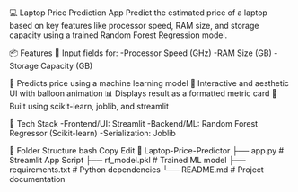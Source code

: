 💻 Laptop Price Prediction App
Predict the estimated price of a laptop based on key features like processor speed, RAM size, and storage capacity using a trained Random Forest Regression model.

📦 Features
🔢 Input fields for:
-Processor Speed (GHz)
-RAM Size (GB)
-Storage Capacity (GB)

🎯 Predicts price using a machine learning model
🎈 Interactive and aesthetic UI with balloon animation
📊 Displays result as a formatted metric card
🧠 Built using scikit-learn, joblib, and streamlit

🧰 Tech Stack
-Frontend/UI: Streamlit
-Backend/ML: Random Forest Regressor (Scikit-learn)
-Serialization: Joblib

📁 Folder Structure
bash
Copy
Edit
📁 Laptop-Price-Predictor
├── app.py                  # Streamlit App Script
├── rf_model.pkl            # Trained ML model
├── requirements.txt        # Python dependencies
└── README.md               # Project documentation
